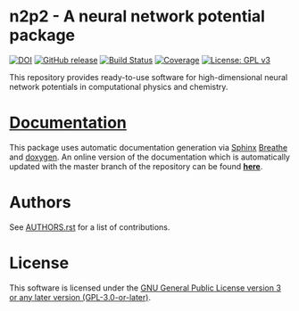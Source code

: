 n2p2 - A neural network potential package
=========================================

[![DOI](https://zenodo.org/badge/DOI/10.5281/zenodo.1344446.svg)](https://doi.org/10.5281/zenodo.1344446)
[![GitHub release](https://img.shields.io/github/release/CompPhysVienna/n2p2.svg)](https://GitHub.com/CompPhysVienna/n2p2/releases/)
[![Build Status](https://travis-ci.org/CompPhysVienna/n2p2.svg?branch=master)](https://travis-ci.org/CompPhysVienna/n2p2)
[![Coverage](https://codecov.io/gh/CompPhysVienna/n2p2/branch/master/graph/badge.svg)](https://codecov.io/gh/CompPhysVienna/n2p2)
[![License: GPL v3](https://img.shields.io/badge/License-GPLv3-blue.svg)](https://www.gnu.org/licenses/gpl-3.0)

This repository provides ready-to-use software for high-dimensional neural
network potentials in computational physics and chemistry.

# [Documentation](http://compphysvienna.github.io/n2p2)

This package uses automatic documentation generation via
[Sphinx](http://www.sphinx-doc.org)
[Breathe](https://breathe.readthedocs.io/en/latest/#) and
[doxygen](http://www.doxygen.nl/). An online version of the documentation which
is automatically updated with the master branch of the repository can be found
[__here__](http://compphysvienna.github.io/n2p2).

# Authors

See [AUTHORS.rst](https://github.com/CompPhysVienna/n2p2/blob/master/AUTHORS.rst) for a list of contributions.

# License

This software is licensed under the [GNU General Public License version 3 or any later version (GPL-3.0-or-later)](https://www.gnu.org/licenses/gpl.txt).
